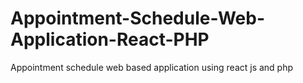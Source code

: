 # Appointment-Schedule-Web-Application-React-PHP
Appointment schedule web based application using react js and php

